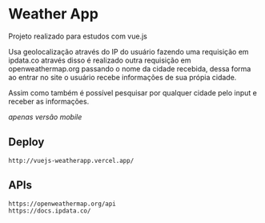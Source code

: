 # Weather App

Projeto realizado para estudos com vue.js

Usa geolocalização através do IP do usuário fazendo uma requisição em ipdata.co
através disso é realizado outra requisição em openweathermap.org passando o nome
da cidade recebida, dessa forma ao entrar no site o usuário recebe informações
de sua própia cidade.

Assim como também é possível pesquisar por qualquer cidade pelo input e receber as informações.

*apenas versão mobile*

## Deploy
```
http://vuejs-weatherapp.vercel.app/
```

## APIs
```
https://openweathermap.org/api
https://docs.ipdata.co/

```
